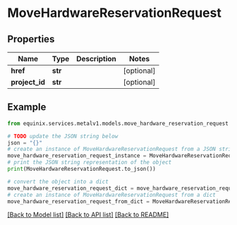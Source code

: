 # MoveHardwareReservationRequest


## Properties

Name | Type | Description | Notes
------------ | ------------- | ------------- | -------------
**href** | **str** |  | [optional] 
**project_id** | **str** |  | [optional] 

## Example

```python
from equinix.services.metalv1.models.move_hardware_reservation_request import MoveHardwareReservationRequest

# TODO update the JSON string below
json = "{}"
# create an instance of MoveHardwareReservationRequest from a JSON string
move_hardware_reservation_request_instance = MoveHardwareReservationRequest.from_json(json)
# print the JSON string representation of the object
print(MoveHardwareReservationRequest.to_json())

# convert the object into a dict
move_hardware_reservation_request_dict = move_hardware_reservation_request_instance.to_dict()
# create an instance of MoveHardwareReservationRequest from a dict
move_hardware_reservation_request_from_dict = MoveHardwareReservationRequest.from_dict(move_hardware_reservation_request_dict)
```
[[Back to Model list]](../README.md#documentation-for-models) [[Back to API list]](../README.md#documentation-for-api-endpoints) [[Back to README]](../README.md)


